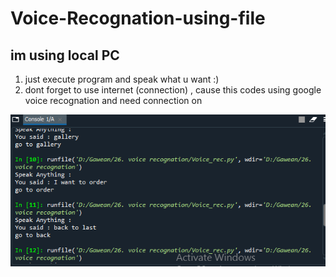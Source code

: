 # Voice-Recognation-using-file


## im using local PC 

1. just execute program and speak what u want :)
2. dont forget to use internet (connection) , cause this codes using google voice recognation and need connection on

![Put file like this](assets/1.PNG)

